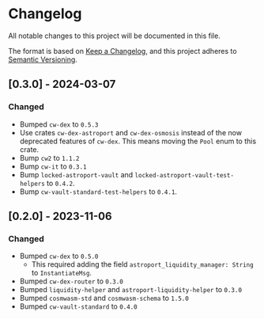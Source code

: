 # Changelog

All notable changes to this project will be documented in this file.

The format is based on [Keep a Changelog](https://keepachangelog.com/en/1.0.0/),
and this project adheres to [Semantic Versioning](https://semver.org/spec/v2.0.0.html).

## [0.3.0] - 2024-03-07

### Changed

- Bumped `cw-dex` to `0.5.3`
- Use crates `cw-dex-astroport` and `cw-dex-osmosis` instead of the now deprecated features of `cw-dex`. This means moving the `Pool` enum to this crate.
- Bump `cw2` to `1.1.2`
- Bump `cw-it` to `0.3.1`
- Bump `locked-astroport-vault` and `locked-astroport-vault-test-helpers` to `0.4.2`.
- Bump `cw-vault-standard-test-helpers` to `0.4.1`.

## [0.2.0] - 2023-11-06

### Changed

- Bumped `cw-dex` to `0.5.0`
  - This required adding the field `astroport_liquidity_manager: String` to `InstantiateMsg`.
- Bumped `cw-dex-router` to `0.3.0`
- Bumped `liquidity-helper` and `astroport-liquidity-helper` to `0.3.0`
- Bumped `cosmwasm-std` and `cosmwasm-schema` to `1.5.0`
- Bumped `cw-vault-standard` to `0.4.0`
